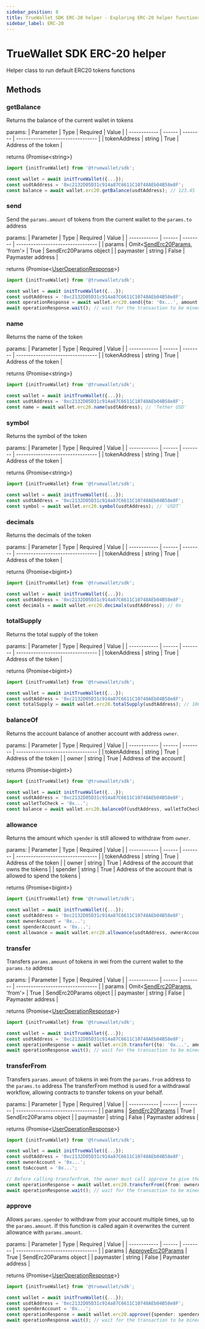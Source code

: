 ```yaml
---
sidebar_position: 8
title: TrueWallet SDK ERC-20 helper - Exploring ERC-20 helper functions
sidebar_label: ERC-20
---
```


# TrueWallet SDK ERC-20 helper
Helper class to run default ERC20 tokens functions

## Methods
### getBalance
Returns the balance of the current wallet in tokens

params:
| Parameter    | Type   | Required | Value                             |
| ------------ | ------ | -------- | --------------------------------- |
| tokenAddress | string | True     | Address of the token              |

returns \{Promise\<string\>\}

```typescript
import {initTrueWallet} from '@truewallet/sdk';

const wallet = await initTrueWallet({...});
const usdtAddress = '0xc2132D05D31c914a87C6611C10748AEb04B58e8F';
const balance = await wallet.erc20.getBalance(usdtAddress); // 123.45
```

### send
Send the `params.amount` of tokens from the current wallet to the `params.to` address

params:
| Parameter    | Type   | Required | Value                             |
| ------------ | ------ | -------- | --------------------------------- |
| params       | Omit\<[SendErc20Params](/sdk/data-interfaces#senderc20params), 'from'\> | True     | SendErc20Params object              |
| paymaster    | string | False    | Paymaster address                  |

returns \{Promise\<[UserOperationResponse](/sdk/data-interfaces#useroperationresponse)\>\}

```typescript
import {initTrueWallet} from '@truewallet/sdk';

const wallet = await initTrueWallet({...});
const usdtAddress = '0xc2132D05D31c914a87C6611C10748AEb04B58e8F';
const operationResponse = await wallet.erc20.send({to: '0x...', amount: 123.45, tokenAddress: usdtAddress});
await operationResponse.wait(); // wait for the transaction to be mined
```

### name 
Returns the name of the token

params:
| Parameter    | Type   | Required | Value                             |
| ------------ | ------ | -------- | --------------------------------- |
| tokenAddress | string | True     | Address of the token              |

returns \{Promise\<string\>\}

```typescript
import {initTrueWallet} from '@truewallet/sdk';

const wallet = await initTrueWallet({...});
const usdtAddress = '0xc2132D05D31c914a87C6611C10748AEb04B58e8F';
const name = await wallet.erc20.name(usdtAddress); // 'Tether USD'
```

### symbol
Returns the symbol of the token

params:
| Parameter    | Type   | Required | Value                             |
| ------------ | ------ | -------- | --------------------------------- |
| tokenAddress | string | True     | Address of the token              |

returns \{Promise\<string\>\}

```typescript
import {initTrueWallet} from '@truewallet/sdk';

const wallet = await initTrueWallet({...});
const usdtAddress = '0xc2132D05D31c914a87C6611C10748AEb04B58e8F';
const symbol = await wallet.erc20.symbol(usdtAddress); // 'USDT'
```

### decimals
Returns the decimals of the token

params:
| Parameter    | Type   | Required | Value                             |
| ------------ | ------ | -------- | --------------------------------- |
| tokenAddress | string | True     | Address of the token              |

returns \{Promise\<bigint\>\}

```typescript
import {initTrueWallet} from '@truewallet/sdk';

const wallet = await initTrueWallet({...});
const usdtAddress = '0xc2132D05D31c914a87C6611C10748AEb04B58e8F';
const decimals = await wallet.erc20.decimals(usdtAddress); // 6n
```

### totalSupply
Returns the total supply of the token

params:
| Parameter    | Type   | Required | Value                             |
| ------------ | ------ | -------- | --------------------------------- |
| tokenAddress | string | True     | Address of the token              |

returns \{Promise\<bigint\>\}

```typescript
import {initTrueWallet} from '@truewallet/sdk';

const wallet = await initTrueWallet({...});
const usdtAddress = '0xc2132D05D31c914a87C6611C10748AEb04B58e8F';
const totalSupply = await wallet.erc20.totalSupply(usdtAddress); // 1000000000000000n
```

### balanceOf
Returns the account balance of another account with address `owner`.

params:
| Parameter    | Type   | Required | Value                             |
| ------------ | ------ | -------- | --------------------------------- |
| tokenAddress | string | True     | Address of the token              |
| owner        | string | True     | Address of the account            |

returns \{Promise\<bigint\>\}

```typescript
import {initTrueWallet} from '@truewallet/sdk';

const wallet = await initTrueWallet({...});
const usdtAddress = '0xc2132D05D31c914a87C6611C10748AEb04B58e8F';
const walletToCheck = '0x...';
const balance = await wallet.erc20.balanceOf(usdtAddress, walletToCheck); // 123456n
```

### allowance
Returns the amount which `spender` is still allowed to withdraw from `owner`.

params:
| Parameter    | Type   | Required | Value                             |
| ------------ | ------ | -------- | --------------------------------- |
| tokenAddress | string | True     | Address of the token              |
| owner        | string | True     | Address of the account that owns the tokens |
| spender      | string | True     | Address of the account that is allowed to spend the tokens |

returns \{Promise\<bigint\>\}

```typescript
import {initTrueWallet} from '@truewallet/sdk';

const wallet = await initTrueWallet({...});
const usdtAddress = '0xc2132D05D31c914a87C6611C10748AEb04B58e8F';
const ownerAccount = '0x...';
const spenderAccount = '0x...';
const allowance = await wallet.erc20.allowance(usdtAddress, ownerAccount, spenderAccount); // 123456n
```

### transfer
Transfers `params.amount` of tokens in wei from the current wallet to the `params.to` address

params:
| Parameter    | Type   | Required | Value                             |
| ------------ | ------ | -------- | --------------------------------- |
| params       | Omit\<[SendErc20Params](/sdk/data-interfaces#senderc20params), 'from'\> | True     | SendErc20Params object              |
| paymaster    | string | False    | Paymaster address                  |

returns \{Promise\<[UserOperationResponse](/sdk/data-interfaces#useroperationresponse)\>\}

```typescript
import {initTrueWallet} from '@truewallet/sdk';

const wallet = await initTrueWallet({...});
const usdtAddress = '0xc2132D05D31c914a87C6611C10748AEb04B58e8F';
const operationResponse = await wallet.erc20.transfer({to: '0x...', amount: 123.45, tokenAddress: usdtAddress});
await operationResponse.wait(); // wait for the transaction to be mined
```

### transferFrom 
Transfers `params.amount` of tokens in wei from the `params.from` address to the `params.to` address
The transferFrom method is used for a withdrawal workflow, allowing contracts to transfer tokens on your behalf.

params:
| Parameter    | Type   | Required | Value                             |
| ------------ | ------ | -------- | --------------------------------- |
| params       | [SendErc20Params](/sdk/data-interfaces#senderc20params) | True     | SendErc20Params object              |
| paymaster    | string | False    | Paymaster address                  |

returns \{Promise\<[UserOperationResponse](/sdk/data-interfaces#useroperationresponse)\>\}

```typescript
import {initTrueWallet} from '@truewallet/sdk';

const wallet = await initTrueWallet({...});
const usdtAddress = '0xc2132D05D31c914a87C6611C10748AEb04B58e8F';
const ownerAccount = '0x...';
const toAccount = '0x...';

// Before calling transferFrom, the owner must call approve to give the spender permission to spend the tokens
const operationResponse = await wallet.erc20.transferFrom({from: ownerAccount, to: toAccount, amount: 123.45, tokenAddress: usdtAddress});
await operationResponse.wait(); // wait for the transaction to be mined
```

### approve
Allows `params.spender` to withdraw from your account multiple times, up to the `params.amount`.
If this function is called again it overwrites the current allowance with `params.amount`.

params:
| Parameter    | Type   | Required | Value                             |
| ------------ | ------ | -------- | --------------------------------- |
| params       | [ApproveErc20Params](/sdk/data-interfaces#approveerc20params)   | True     | SendErc20Params object          |
| paymaster    | string | False    | Paymaster address                  |

returns \{Promise\<[UserOperationResponse](/sdk/data-interfaces#useroperationresponse)\>\}

```typescript
import {initTrueWallet} from '@truewallet/sdk';

const wallet = await initTrueWallet({...});
const usdtAddress = '0xc2132D05D31c914a87C6611C10748AEb04B58e8F';
const spenderAccount = '0x...';
const operationResponse = await wallet.erc20.approve({spender: spenderAccount, amount: 123.45, tokenAddress: usdtAddress});
await operationResponse.wait(); // wait for the transaction to be mined
```
